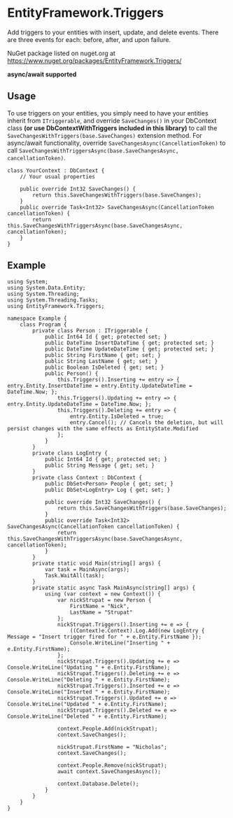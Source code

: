EntityFramework.Triggers
=======================

Add triggers to your entities with insert, update, and delete events. There are three events for each: before, after, and upon failure.

NuGet package listed on nuget.org at https://www.nuget.org/packages/EntityFramework.Triggers/


<strong>async/await supported</strong>

## Usage

To use triggers on your entities, you simply need to have your entities inherit from `ITriggerable`, and override `SaveChanges()` in your DbContext class **(or use DbContextWithTriggers included in this library)** to call the `SaveChangesWithTriggers(base.SaveChanges)` extension method. For async/await functionality, override `SaveChangesAsync(CancellationToken)` to call `SaveChangesWithTriggersAsync(base.SaveChangesAsync, cancellationToken)`.

	class YourContext : DbContext {
		// Your usual properties

		public override Int32 SaveChanges() {
			return this.SaveChangesWithTriggers(base.SaveChanges);
		}
		public override Task<Int32> SaveChangesAsync(CancellationToken cancellationToken) {
			return this.SaveChangesWithTriggersAsync(base.SaveChangesAsync, cancellationToken);
		}
	}

## Example

	using System;
	using System.Data.Entity;
	using System.Threading;
	using System.Threading.Tasks;
	using EntityFramework.Triggers;

	namespace Example {
		class Program {
			private class Person : ITriggerable {
				public Int64 Id { get; protected set; }
				public DateTime InsertDateTime { get; protected set; }
				public DateTime UpdateDateTime { get; protected set; }
				public String FirstName { get; set; }
				public String LastName { get; set; }
				public Boolean IsDeleted { get; set; }
				public Person() {
					this.Triggers().Inserting += entry => { entry.Entity.InsertDateTime = entry.Entity.UpdateDateTime = DateTime.Now; };
					this.Triggers().Updating += entry => { entry.Entity.UpdateDateTime = DateTime.Now; };
					this.Triggers().Deleting += entry => {
						entry.Entity.IsDeleted = true;
						entry.Cancel(); // Cancels the deletion, but will persist changes with the same effects as EntityState.Modified
					};
				}
			}
			private class LogEntry {
				public Int64 Id { get; protected set; }
				public String Message { get; set; }
			}
			private class Context : DbContext {
				public DbSet<Person> People { get; set; }
				public DbSet<LogEntry> Log { get; set; }

				public override Int32 SaveChanges() {
					return this.SaveChangesWithTriggers(base.SaveChanges);
				}
				public override Task<Int32> SaveChangesAsync(CancellationToken cancellationToken) {
					return this.SaveChangesWithTriggersAsync(base.SaveChangesAsync, cancellationToken);
				}
			}
			private static void Main(string[] args) {
				var task = MainAsync(args);
				Task.WaitAll(task);
			}
			private static async Task MainAsync(string[] args) {
				using (var context = new Context()) {
					var nickStrupat = new Person {
						FirstName = "Nick",
						LastName = "Strupat"
					};
					nickStrupat.Triggers().Inserting += e => {
						((Context)e.Context).Log.Add(new LogEntry { Message = "Insert trigger fired for " + e.Entity.FirstName });
						Console.WriteLine("Inserting " + e.Entity.FirstName);
					};
					nickStrupat.Triggers().Updating += e => Console.WriteLine("Updating " + e.Entity.FirstName);
					nickStrupat.Triggers().Deleting += e => Console.WriteLine("Deleting " + e.Entity.FirstName);
					nickStrupat.Triggers().Inserted += e => Console.WriteLine("Inserted " + e.Entity.FirstName);
					nickStrupat.Triggers().Updated += e => Console.WriteLine("Updated " + e.Entity.FirstName);
					nickStrupat.Triggers().Deleted += e => Console.WriteLine("Deleted " + e.Entity.FirstName);

					context.People.Add(nickStrupat);
					context.SaveChanges();

					nickStrupat.FirstName = "Nicholas";
					context.SaveChanges();

					context.People.Remove(nickStrupat);
					await context.SaveChangesAsync();

					context.Database.Delete();
				}
			}
		}
	}
